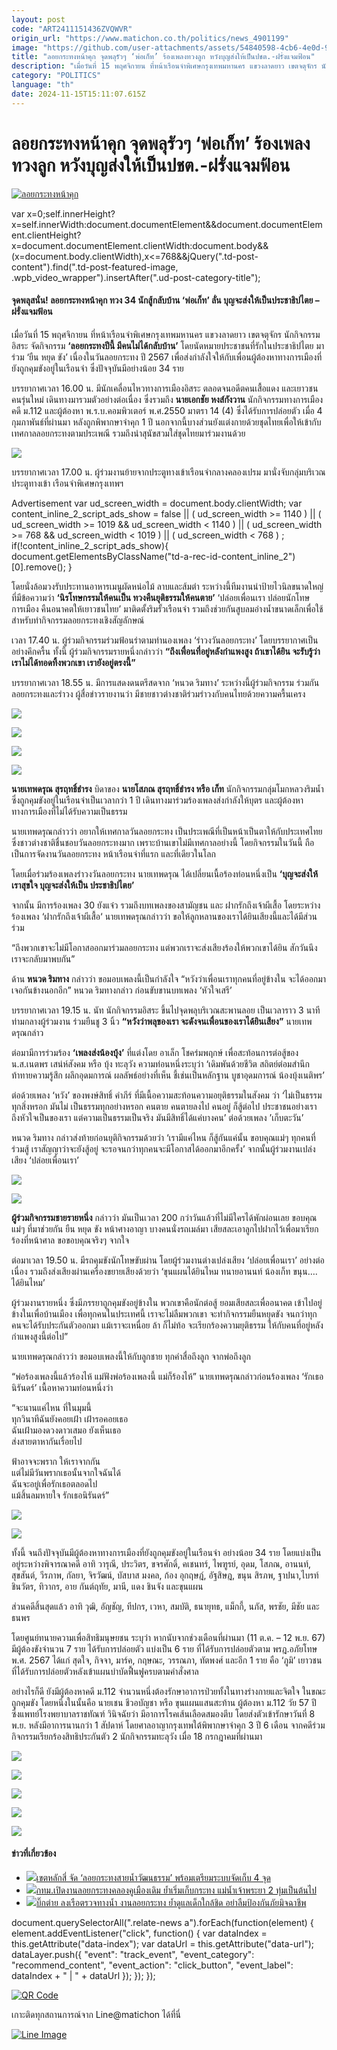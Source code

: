 ```yaml
---
layout: post
code: "ART2411151436ZVQWVR"
origin_url: "https://www.matichon.co.th/politics/news_4901199"
image: "https://github.com/user-attachments/assets/54840598-4cb6-4e0d-92e8-4f4bf06aa8cd"
title: "ลอยกระทงหน้าคุก จุดพลุรัวๆ ‘พ่อเก็ท’ ร้องเพลงทวงลูก หวังบุญส่งให้เป็นปชต.-ฝรั่งแจมฟ้อน"
description: "เมื่อวันที่ 15 พฤศจิกายน ที่หน้าเรือนจำพิเศษกรุงเทพมหานคร แขวงลาดยาว เขตจตุจักร นักกิจกรรมอิสระ จัดกิจกรรม 'ลอยกระทงปีนี้ มีคนไม่ได้กลับบ้าน'"
category: "POLITICS"
language: "th"
date: 2024-11-15T15:11:07.615Z
---
```


# ลอยกระทงหน้าคุก จุดพลุรัวๆ ‘พ่อเก็ท’ ร้องเพลงทวงลูก หวังบุญส่งให้เป็นปชต.-ฝรั่งแจมฟ้อน

[![](https://www.matichon.co.th/wp-content/uploads/2024/11/ลอยกระทงหน้าคุก.jpg "ลอยกระทงหน้าคุก")](https://www.matichon.co.th/wp-content/uploads/2024/11/ลอยกระทงหน้าคุก.jpg)

var x=0;self.innerHeight?x=self.innerWidth:document.documentElement&&document.documentElement.clientHeight?x=document.documentElement.clientWidth:document.body&&(x=document.body.clientWidth),x<=768&&jQuery(".td-post-content").find(".td-post-featured-image, .wpb\_video\_wrapper").insertAfter(".ud-post-category-title");

#### **จุดพลุสนั่น! ลอยกระทงหน้าคุก ทวง 34 นักสู้กลับบ้าน ‘พ่อเก็ท’ ลั่น บุญจะส่งให้เป็นประชาธิปไตย – ฝรั่งแจมฟ้อน**

เมื่อวันที่ 15 พฤศจิกายน ที่หน้าเรือนจำพิเศษกรุงเทพมหานคร แขวงลาดยาว เขตจตุจักร นักกิจกรรมอิสระ จัดกิจกรรม **‘ลอยกระทงปีนี้ มีคนไม่ได้กลับบ้าน’** โดยนัดหมายประชาชนที่รักในประชาธิปไตย มาร่วม ‘ยืน หยุด ขัง’ เนื่องในวันลอยกระทง ปี 2567 เพื่อส่งกำลังใจให้กับเพื่อนผู้ต้องหาทางการเมืองที่ยังถูกคุมขังอยู่ในเรือนจำ ซึ่งปัจจุบันมีอย่างน้อย 34 ราย

บรรยากาศเวลา 16.00 น. มีนักเคลื่อนไหวทางการเมืองอิสระ ตลอดจนอดีตคนเสื้อแดง และเยาวชนคนรุ่นใหม่ เดินทางมารวมตัวอย่างต่อเนื่อง ซึ่งรวมถึง **นายเอกชัย หงส์กังวาน** นักกิจกรรมทางการเมือง คดี ม.112 และผู้ต้องหา พ.ร.บ.คอมพิวเตอร์ พ.ศ.2550 มาตรา 14 (4) ซึ่งได้รับการปล่อยตัว เมื่อ 4 กุมภาพันธ์ที่ผ่านมา หลังถูกพิพากษาจำคุก 1 ปี นอกจากนี้บางส่วนยังแต่งกายด้วยชุดไทยเพื่อให้เข้ากับเทศกาลลอยกระทงตามประเพณี รวมถึงนำสุนัขสวมใส่ชุดไทยมาร่วมงานด้วย

![](https://www.matichon.co.th/wp-content/uploads/2024/11/S__11591817_0-1024x683.jpg)

บรรยากาศเวลา 17.00 น. ผู้ร่วมงานย้ายจากประตูทางเข้าเรือนจำกลางคลองเปรม มานั่งจับกลุ่มบริเวณประตูทางเข้า เรือนจำพิเศษกรุงเทพฯ

Advertisement var ud\_screen\_width = document.body.clientWidth; var content\_inline\_2\_script\_ads\_show = false || ( ud\_screen\_width >= 1140 ) || ( ud\_screen\_width >= 1019 && ud\_screen\_width < 1140 ) || ( ud\_screen\_width >= 768 && ud\_screen\_width < 1019 ) || ( ud\_screen\_width < 768 ) ; if(!content\_inline\_2\_script\_ads\_show){ document.getElementsByClassName("td-a-rec-id-content\_inline\_2")\[0\].remove(); }

โดยนั่งล้อมวงรับประทานอาหารเมนูผัดหน่อไม้ ลาบและส้มตำ ระหว่างนี้ทีมงานนำป้ายไวนิลขนาดใหญ่ ที่มีข้อความว่า **‘นิรโทษกรรมให้คนเป็น ทวงคืนยุติธรรมให้คนตาย’** ‘ปล่อยเพื่อนเรา ปล่อยนักโทษการเมือง คืนอนาคตให้เยาวชนไทย’ มาติดตั้งริมรั้วเรือนจำ รวมถึงช่วยกันสูบลมอ่างน้ำขนาดเล็กเพื่อใช้สำหรับทำกิจกรรมลอยกระทงเชิงสัญลักษณ์

เวลา 17.40 น. ผู้ร่วมกิจกรรมร่วมฟ้อนรำตามทำนองเพลง ‘รำวงวันลอยกระทง’ โดยบรรยากาศเป็นอย่างคึกครื้น ทั้งนี้ ผู้ร่วมกิจกรรมรายหนึ่งกล่าวว่า **“ถึงเพื่อนที่อยู่หลังกำแพงสูง ถ้าเขาได้ยิน จะรับรู้ว่าเราไม่ได้ทอดทิ้งพวกเขา เรายังอยู่ตรงนี้”**

บรรยากาศเวลา 18.55 น. มีการแสดงดนตรีสดจาก ‘หนวด ริมทาง’ ระหว่างนี้ผู้ร่วมกิจกรรม ร่วมกันลอยกระทงและรำวง ผู้สื่อข่าวรายงานว่า มีชายชาวต่างชาติร่วมรำวงกับคนไทยด้วยความครื้นเครง

![](https://www.matichon.co.th/wp-content/uploads/2024/11/S__11591803_0-1024x768.jpg)

![](https://www.matichon.co.th/wp-content/uploads/2024/11/S__11591813_0-1024x683.jpg)

![](https://www.matichon.co.th/wp-content/uploads/2024/11/S__11591807_0-1024x683.jpg)

![](https://www.matichon.co.th/wp-content/uploads/2024/11/S__11591802_0-1024x576.jpg)

**นายเทพดรุณ สุรฤทธิ์ธำรง** บิดาของ **นายโสภณ สุรฤทธิ์ธำรง หรือ เก็ท** นักกิจกรรมกลุ่มโมกหลวงริมน้ำ ซึ่งถูกคุมขังอยู่ในเรือนจำเป็นเวลากว่า 1 ปี เดินทางมาร่วมร้องเพลงส่งกำลังให้บุตร และผู้ต้องหาทางการเมืองที่ไม่ได้รับความเป็นธรรม

นายเทพดรุณกล่าวว่า อยากให้เทศกาลวันลอยกระทง เป็นประเพณีที่เป็นหน้าเป็นตาให้กับประเทศไทย ซึ่งชาวต่างชาติชื่นชอบวันลอยกระทงมาก เพราะบ้านเขาไม่มีเทศกาลอย่างนี้ โดยกิจกรรมในวันนี้ ถือเป็นการจัดงานวันลอยกระทง หน้าเรือนจำที่แรก และที่เดียวในโลก

โดยเมื่อร่วมร้องเพลงรำวงวันลอยกระทง นายเทพดรุณ ได้เปลี่ยนเนื้อร้องท่อนหนึ่งเป็น **‘บุญจะส่งให้เราสุขใจ บุญจะส่งให้เป็น ประชาธิปไตย’**

จากนั้น มีการร้องเพลง 30 ยังแจ๋ว รวมถึงบทเพลงของสามัญชน และ ฝากรักถึงเจ้าผีเสื้อ โดยระหว่างร้องเพลง ‘ฝากรักถึงเจ้าผีเสื้อ‘ นายเทพดรุณกล่าวว่า ขอให้ลูกหลานของเราได้ยินเสียงนี้และได้มีส่วนร่วม

“ถึงพวกเขาจะไม่มีโอกาสออกมาร่วมลอยกระทง แต่พวกเราจะส่งเสียงร้องให้พวกเขาได้ยิน สักวันนึงเราจะกลับมาพบกัน”

ด้าน **หนวด ริมทาง** กล่าวว่า ขอมอบเพลงนี้เป็นกำลังใจ “หวังว่าเพื่อนเราทุกคนที่อยู่ข้างใน จะได้ออกมาเจอกันข้างนอกอีก” หนวด ริมทางกล่าว ก่อนขับขานบทเพลง ‘หัวใจเสรี’

บรรยากาศเวลา 19.15 น. นัท นักกิจกรรมอิสระ ขึ้นไปจุดพลุบริเวณสะพานลอย เป็นเวลาราว 3 นาที ท่ามกลางผู้ร่วมงาน ร่วมยืนชู 3 นิ้ว **“หวังว่าพลุของเรา จะดังจนเพื่อนของเราได้ยินเสียง”** นายเทพดรุณกล่าว

ต่อมามีการร่วมร้อง **‘เพลงส่งน้องบุ้ง’** ที่แต่งโดย อาเล็ก โชคร่มพฤกษ์ เพื่อสะท้อนการต่อสู้ของ น.ส.เนตพร เสน่ห์สังคม หรือ บุ้ง ทะลุวัง ความท่อนหนึ่งระบุว่า ‘เดิมพันด้วยชีวิต สถิตย์ต่อมสำนึก ท้าทายความรู้สึก ผลึกอุดมการณ์ ผลลัพธ์อย่างที่เห็น ชี้เช่นเป็นหลักฐาน บูชาอุดมการณ์ น้องบุ้งเนติพร’

ต่อด้วยเพลง ‘หวัง’ ของพงษ์สิทธิ์ คำภีร์ ที่มีเนื้อความสะท้อนความอยุติธรรมในสังคม ว่า ‘ไม่เป็นธรรมทุกสิ่งหรอก มันไม่ เป็นธรรมทุกอย่างหรอก คนตาย คนตายลงไป คนอยู่ ก็สู้ต่อไป ประชาชนอย่างเรา ถึงหัวใจเป็นของเรา แต่ความเป็นธรรมเป็นจริง มันมีสิทธิ์ได้แค่บางคน’ ต่อด้วยเพลง ’เก็บตะวัน’

หนวด ริมทาง กล่าวส่งท้ายก่อนยุติกิจกรรมด้วยว่า ‘เรามีแค่ไหน ก็สู้กันแค่นั้น ขอบคุณแม่ๆ ทุกคนที่ร่วมสู้ เราสัญญาว่าจะยังสู้อยู่ จะรอจนกว่าทุกคนจะมีโอกาสได้ออกมาอีกครั้ง’ จากนั้นผู้ร่วมงานเปล่งเสียง ‘ปล่อยเพื่อนเรา’

![](https://www.matichon.co.th/wp-content/uploads/2024/11/S__11591800_0-1024x768.jpg)

![](https://www.matichon.co.th/wp-content/uploads/2024/11/S__11591812_0-1024x683.jpg)

**ผู้ร่วมกิจกรรมชายรายหนึ่ง** กล่าวว่า มันเป็นเวลา 200 กว่าวันแล้วที่ไม่มีใครได้พักผ่อนเลย ขอบคุณแม่ๆ ที่มาช่วยกัน ยืน หยุด ขัง หน้าศางอาญา บางคนนั่งรถเมล์มา เสียสละเอาลูกไปฝากไว้เพื่อมาเรียกร้องที่หน้าศาล ขอขอบคุณจริงๆ จากใจ

ต่อมาเวลา 19.50 น. มีรถคุมขังนักโทษขับผ่าน โดยผู้ร่วมงานต่างเปล่งเสียง ‘ปล่อยเพื่อนเรา’ อย่างต่อเนื่อง รวมถึงส่งเสียงผ่านเครื่องขยายเสียงด้วยว่า ‘ขุนแผนได้ยินไหม ทนายอานนท์ น้องเก็ท ขนุน…. ได้ยินไหม’

ผู้ร่วมงานรายหนึ่ง ซึ่งมีภรรยาถูกคุมขังอยู่ข้างใน พวกเขาคือนักต่อสู้ ยอมเสียสละเพื่ออนาคต เข้าไปอยู่ข้างในเพื่อบ้านเมือง เพื่อทุกคนในประเทศนี้ เราจะไม่ลืมพวกเขา จะทำกิจกรรมยืนหยุดขัง จนกว่าทุกคนจะได้รับประกันตัวออกมา แม้เราจะเหนื่อย ล้า ก็ไม่ท้อ จะเรียกร้องความยุติธรรม ให้กับคนที่อยู่หลังกำแพงสูงนี้ต่อไป”

นายเทพดรุณกล่าวว่า ขอมอบเพลงนี้ให้กับลูกชาย ทุกคำสื่อถึงลูก จากพ่อถึงลูก

“พ่อร้องเพลงนี้แล้วร้องไห้ แม่ฟังพ่อร้องเพลงนี้ แม่ก็ร้องไห้” นายเทพดรุณกล่าวก่อนร้องเพลง ‘รักเธอนิรันดร์’ เนื้อหาความท่อนหนึ่งว่า

“จะนานแค่ไหน ที่ในมุมนี้  
ทุกวินาทีฉันยังคอยเฝ้า เฝ้ารอคอยเธอ  
ฉันเฝ้ามองดวงดาวเสมอ ยังเห็นเธอ  
ส่งสายตาหากันเรื่อยไป

ฟ้าอาจจะพราก ให้เราจากกัน  
แต่ไม่มีวันพรากเธอนั้นจากใจฉันได้  
ฉันจะอยู่เพื่อรักเธอตลอดไป  
แม้สิ้นลมหายใจ รักเธอนิรันดร์”

![](https://www.matichon.co.th/wp-content/uploads/2024/11/S__11591809_0-1024x683.jpg)

![](https://www.matichon.co.th/wp-content/uploads/2024/11/S__11591819_0-1024x683.jpg)

ทั้งนี้ จนถึงปัจจุบันมีผู้ต้องหาทางการเมืองที่ยังถูกคุมขังอยู่ในเรือนจำ อย่างน้อย 34 ราย โดยแบ่งเป็นอยู่ระหว่างพิจารณาคดี อาทิ วารุณี, ประวิตร, ขจรศักดิ์, คเชนทร์, ไพฑูรย์, อุดม, โสภณ, อานนท์, สุขสันต์, วีรภาพ, กัลยา, จิรวัฒน์, บัสบาส มงคล, ก้อง อุกฤษฎ์, อัฐสิษฎ, ขนุน สิรภพ, ฐาปนา,ไบรท์ ชินวัตร, ทิวากร, อาย กันต์ฤทัย, มานี, แดง ชินจัง และขุนแผน

ส่วนคดีสิ้นสุดแล้ว อาทิ วุฒิ, อัญชัญ, ทีปกร, เวหา, สมบัติ, ธนายุทธ, แม็กกี้, นภัส, พรชัย, มีชัย และธนพร

โดยศูนย์ทนายความเพื่อสิทธิมนุษยชน ระบุว่า หากนับจากช่วงเดือนที่ผ่านมา (11 ต.ค. – 12 พ.ย. 67) มีผู้ต้องขังจำนวน 7 ราย ได้รับการปล่อยตัว แบ่งเป็น 6 ราย ที่ได้รับการปล่อยตัวตาม พรฎ.อภัยโทษ พ.ศ. 2567 ได้แก่ สุดใจ, กิจจา, มาร์ค, กฤษณะ, วรรณภา, ทัตพงศ์ และอีก 1 ราย คือ ‘ภูมิ’ เยาวชน ที่ได้รับการปล่อยตัวหลังเข้าแผนบำบัดฟื้นฟูครบตามคำสั่งศาล

อย่างไรก็ดี ยังมีผู้ต้องหาคดี ม.112 จำนวนหนึ่งต้องรักษาอาการป่วยทั้งในทางร่างกายและจิตใจ ในขณะถูกคุมขัง โดยหนึ่งในนั้นคือ นายเชน ชีวอบัญชา หรือ ขุนแผนแสนสะท้าน ผู้ต้องหา ม.112 วัย 57 ปี ซึ่งแพทย์โรงพยาบาลราชทัณฑ์ วินิจฉัยว่า มีอาการโรคเส้นเลือดสมองตีบ โดยส่งตัวเข้ารักษาวันที่ 8 พ.ย. หลังมีอาการนานกว่า 1 สัปดาห์ โดยศาลอาญากรุงเทพใต้พิพากษาจำคุก 3 ปี 6 เดือน จากคดีร่วมกิจกรรมเรียกร้องสิทธิประกันตัว 2 นักกิจกรรมทะลุวัง เมื่อ 18 กรกฎาคมที่ผ่านมา

![](https://www.matichon.co.th/wp-content/uploads/2024/11/S__11591821_0-1024x683.jpg)

![](https://www.matichon.co.th/wp-content/uploads/2024/11/S__11591816_0-1024x683.jpg)

![](https://www.matichon.co.th/wp-content/uploads/2024/11/S__11591814_0-1024x683.jpg)

![](https://www.matichon.co.th/wp-content/uploads/2024/11/S__11591808_0-1024x683.jpg)

![](https://www.matichon.co.th/wp-content/uploads/2024/11/S__11591811_0-1024x683.jpg)

#### ข่าวที่เกี่ยวข้อง

*   [![](https://www.matichon.co.th/wp-content/uploads/2024/11/15-11.jpg)เขตหลักสี่ จัด ‘ลอยกระทงสายน้ำวัฒนธรรม’ พร้อมเตรียมระบบจัดเก็บ 4 จุด](https://www.matichon.co.th/local/quality-life/news_4901228)
*   [![](https://www.matichon.co.th/wp-content/uploads/2024/11/ลอยกระทงคลองคูเมืองเดิม-67.jpg)กทม.เปิดงานลอยกระทงคลองคูเมืองเดิม ย้ำเริ่มเก็บกระทง แม่น้ำเจ้าพระยา 2 ทุ่มเป็นต้นไป](https://www.matichon.co.th/local/news_4901100)
*   [![](https://www.matichon.co.th/wp-content/uploads/2024/11/บิีกต่าย_ลอยกระทง.jpg)บิ๊กต่าย ลงเรือตรวจทางน้ำ งานลอยกระทง ย้ำดูแลเด็กใกล้ชิด อย่าลืมป้องกันภัยมิจฉาชีพ](https://www.matichon.co.th/local/crime/news_4901039)

document.querySelectorAll(".relate-news a").forEach(function(element) { element.addEventListener("click", function() { var dataIndex = this.getAttribute("data-index"); var dataUrl = this.getAttribute("data-url"); dataLayer.push({ "event": "track\_event", "event\_category": "recommend\_content", "event\_action": "click\_button", "event\_label": dataIndex + " | " + dataUrl }); }); });

[![QR Code](https://www.matichon.co.th/wp-content/uploads/2023/07/wob1371z.jpg)](https://lin.ee/ht0nDxX)

เกาะติดทุกสถานการณ์จาก Line@matichon ได้ที่นี่

[![Line Image](https://www.matichon.co.th/wp-content/uploads/2023/07/th.png)](https://lin.ee/ht0nDxX)